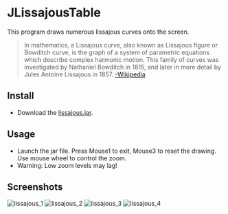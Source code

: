 # JLissajousTable

This program draws numerous lissajous curves onto the screen.

> In mathematics, a Lissajous curve, also known as Lissajous figure or Bowditch curve,
> is the graph of a system of parametric equations which describe complex harmonic motion.
> This family of curves was investigated by Nathaniel Bowditch in 1815, and later in more
> detail by Jules Antoine Lissajous in 1857. [-Wikipedia](https://en.wikipedia.org/wiki/Lissajous_curve)

## Install

- Download the [lissajous.jar](https://github.com/aeris170/JLissajousTable/raw/master/JLissajousTable.jar).

## Usage

- Launch the jar file. Press Mouse1 to exit, Mouse3 to reset the drawing. Use mouse wheel to control the zoom.
- Warning: Low zoom levels may lag!

## Screenshots
![lissajous_1](https://user-images.githubusercontent.com/25724155/60771147-241b3680-a0ec-11e9-900d-3ef1d9b11414.png)
![lissajous_2](https://user-images.githubusercontent.com/25724155/60771149-241b3680-a0ec-11e9-8bba-45953a584e47.png)
![lissajous_3](https://user-images.githubusercontent.com/25724155/60771150-241b3680-a0ec-11e9-8b44-c62fc9cd0093.png)
![lissajous_4](https://user-images.githubusercontent.com/25724155/60771151-24b3cd00-a0ec-11e9-989d-a5e58f65372d.png)